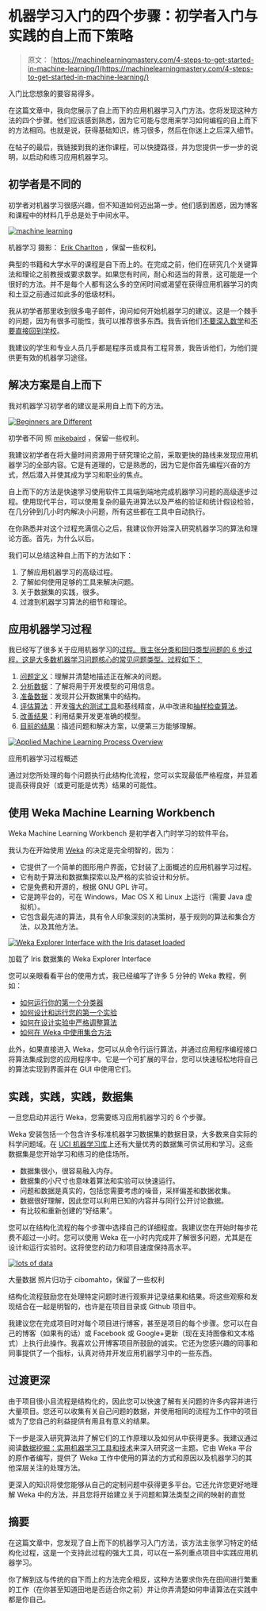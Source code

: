 # 机器学习入门的四个步骤：初学者入门与实践的自上而下策略

> 原文： [https://machinelearningmastery.com/4-steps-to-get-started-in-machine-learning/](https://machinelearningmastery.com/4-steps-to-get-started-in-machine-learning/)

入门比您想象的要容易得多。

在这篇文章中，我向您展示了自上而下的应用机器学习入门方法。您将发现这种方法的四个步骤。他们应该感到熟悉，因为它可能与您用来学习如何编程的自上而下的方法相同。也就是说，获得基础知识，练习很多，然后在你迷上之后深入细节。

在帖子的最后，我链接到我的迷你课程，可以快捷路径，并为您提供一步一步的说明，以启动和练习应用机器学习。

## 初学者是不同的

初学者对机器学习很感兴趣，但不知道如何迈出第一步。他们感到困惑，因为博客和课程中的材料几乎总是处于中间水平。

[![machine learning](img/3bf77b3b9d862a837816cbcc76316d08.jpg)](https://3qeqpr26caki16dnhd19sv6by6v-wpengine.netdna-ssl.com/wp-content/uploads/2014/03/machine-learning.jpg)

机器学习
摄影： [Erik Charlton](http://www.flickr.com/photos/erikcharlton/2955613283/sizes/l/) ，保留一些权利。

典型的书籍和大学水平的课程是自下而上的。在完成之前，他们在研究几个关键算法和理论之前教授或要求数学。如果您有时间，耐心和适当的背景，这可能是一个很好的方法。并不是每个人都有这么多的空闲时间或渴望在获得应用机器学习的肉和土豆之前通过如此多的低级材料。

我从初学者那里收到很多电子邮件，询问如何开始机器学习的建议。这是一个棘手的问题，因为有很多可能性，我可以推荐很多东西。我告诉他们[不要深入数学](http://machinelearningmastery.com/what-if-im-not-good-at-mathematics/ "What if I’m Not Good at Mathematics")和[不要直接回到学校](http://machinelearningmastery.com/what-if-i-dont-have-a-degree/ "What if I Don’t Have a Degree")。

我建议的学生和专业人员几乎都是程序员或具有工程背景，我告诉他们，为他们提供更有效的机器学习途径。

## 解决方案是自上而下

我对机器学习初学者的建议是采用自上而下的方法。

[![Beginners are Different](img/54e47ebf8f5502522f6cef78112e1748.jpg)](https://3qeqpr26caki16dnhd19sv6by6v-wpengine.netdna-ssl.com/wp-content/uploads/2014/03/beginners-are-different.jpg)

初学者不同
照 [mikebaird](http://www.flickr.com/photos/mikebaird/2128093018/sizes/l/) ，保留一些权利。

我建议初学者在将大量时间资源用于研究理论之前，采取更快的路线来发现应用机器学习的全部内容。它是有道理的，它是熟悉的，因为它是你首先编程兴奋的方式，然后潜入并使其成为学习和职业的焦点。

自上而下的方法是快速学习使用软件工具端到端地完成机器学习问题的高级逐步过程。使用现代平台，可以使用复杂的最先进算法以及严格的验证和统计假设检验，在几分钟到几小时内解决小问题，所有这些都在工具中自动执行。

在你熟悉并对这个过程充满信心之后，我建议你开始深入研究机器学习的算法和理论方面。首先，为什么以后。

我们可以总结这种自上而下的方法如下：

1.  了解应用机器学习的高级过程。
2.  了解如何使用足够的工具来解决问题。
3.  关于数据集的实践，很多。
4.  过渡到机器学习算法的细节和理论。

## 应用机器学习过程

我已经写了很多关于应用机器学习的[过程。我主张分类和回归类型问题的 6 步过程，这是大多数机器学习问题核心的常见问题类型。过程如下：](http://machinelearningmastery.com/process-for-working-through-machine-learning-problems/ "5-Part Process for working through Machine Learning Problems")

1.  [问题定义](http://machinelearningmastery.com/how-to-define-your-machine-learning-problem/ "How to Define Your Machine Learning Problem")：理解并清楚地描述正在解决的问题。
2.  [分析数据](http://machinelearningmastery.com/quick-and-dirty-data-analysis-for-your-machine-learning-problem/ "Quick and Dirty Data Analysis for your Machine Learning Problem")：了解将用于开发模型的可用信息。
3.  [准备数据](http://machinelearningmastery.com/how-to-prepare-data-for-machine-learning/ "How to Prepare Data For Machine Learning")：发现并公开数据集中的结构。
4.  [评估算法](http://machinelearningmastery.com/how-to-evaluate-machine-learning-algorithms/ "How to Evaluate Machine Learning Algorithms")：开发[强大的测试工具](http://machinelearningmastery.com/how-to-choose-the-right-test-options-when-evaluating-machine-learning-algorithms/ "How To Choose The Right Test Options When Evaluating Machine Learning Algorithms")和基线精度，从中改进和[抽样检查算法](http://machinelearningmastery.com/why-you-should-be-spot-checking-algorithms-on-your-machine-learning-problems/ "Why you should be Spot-Checking Algorithms on your Machine Learning Problems")。
5.  [改善结果](http://machinelearningmastery.com/how-to-improve-machine-learning-results/ "How to Improve Machine Learning Results")：利用结果开发更准确的模型。
6.  [目前的结果](http://machinelearningmastery.com/how-to-use-machine-learning-results/ "How to Use Machine Learning Results")：描述问题和解决方案，以便第三方能够理解。

[![Applied Machine Learning Process Overview](img/5e14bc0926788f2faea70d51751bc335.jpg)](https://3qeqpr26caki16dnhd19sv6by6v-wpengine.netdna-ssl.com/wp-content/uploads/2014/03/Process-Overview.png)

应用机器学习过程概述

通过对您所处理的每个问题执行此结构化流程，您可以实现最低严格程度，并显着提高获得良好（或更可能是优秀）结果的可能性。

## 使用 Weka Machine Learning Workbench

Weka Machine Learning Workbench 是初学者入门时学习的软件平台。

我认为在开始使用 [Weka](http://machinelearningmastery.com/what-is-the-weka-machine-learning-workbench/ "What is the Weka Machine Learning Workbench") 的决定是完全明智的，因为：

*   它提供了一个简单的图形用户界面，它封装了上面概述的应用机器学习过程。
*   它有助于算法和数据集探索以及严格的实验设计和分析。
*   它是免费和开源的，根据 GNU GPL 许可。
*   它是跨平台的，可在 Windows，Mac OS X 和 Linux 上运行（需要 Java 虚拟机）。
*   它包含最先进的算法，具有令人印象深刻的决策树，基于规则的算法和集合方法，以及其他方法。

[![Weka Explorer Interface with the Iris dataset loaded](img/ba8bd77b7cafc1ce4aaec936e068a9fb.jpg)](https://3qeqpr26caki16dnhd19sv6by6v-wpengine.netdna-ssl.com/wp-content/uploads/2014/02/weka-explorer.png)

加载了 Iris 数据集的 Weka Explorer Interface

您可以亲眼看看平台的使用方式，我已经编写了许多 5 分钟的 Weka 教程，例如：

*   [如何运行你的第一个分类器](http://machinelearningmastery.com/how-to-run-your-first-classifier-in-weka/ "How to Run Your First Classifier in Weka")
*   [如何设计和运行您的第一个实验](http://machinelearningmastery.com/design-and-run-your-first-experiment-in-weka/ "Design and Run your First Experiment in Weka")
*   [如何在设计实验中严格调整算法](http://machinelearningmastery.com/how-to-tune-a-machine-learning-algorithm-in-weka/ "How to Tune a Machine Learning Algorithm in Weka")
*   [如何在 Weka 中使用集合方法](http://machinelearningmastery.com/improve-machine-learning-results-with-boosting-bagging-and-blending-ensemble-methods-in-weka/ "Improve Machine Learning Results with Boosting, Bagging and Blending Ensemble Methods in Weka")

此外，如果直接进入 Weka，您可以从命令行运行算法，并通过应用程序编程接口将算法集成到您的应用程序中。它是一个可扩展的平台，您可以快速轻松地将自己的算法实现到界面并在 GUI 中使用它们。

## 实践，实践，实践，数据集

一旦您启动并运行 Weka，您需要练习应用机器学习的 6 个步骤。

Weka 安装包括一个包含许多标准机器学习数据集的数据目录，大多数来自实际的科学问题域。在 [UCI 机器学习库](http://archive.ics.uci.edu/ml/)上还有大量优秀的数据集可供试用和学习。这些数据集是您开始学习和练习的绝佳场所。

*   数据集很小，很容易融入内存。
*   数据集的小尺寸也意味着算法和实验可以快速运行。
*   问题和数据是真实的，包括您需要考虑的噪音，采样偏差和数据收集。
*   数据很好理解，因此您可以利用已知的内容并与同行公开讨论数据。
*   有比较和重新创建的“好结果”。

您可以在结构化流程的每个步骤中选择自己的详细程度。我建议您在开始时每步花费不超过一小时。您可以使用 Weka 在一小时内完成并了解很多问题，尤其是在设计和运行实验时。这将使您的动力和项目速度保持高水平。

[![lots of data](img/9132dd8277417f6751a581f7633c45cc.jpg)](https://3qeqpr26caki16dnhd19sv6by6v-wpengine.netdna-ssl.com/wp-content/uploads/2013/12/lots-of-data.jpg)

大量数据
照片归功于 cibomahto，保留了一些权利

结构化流程鼓励您在处理特定问题时进行观察并记录结果和结果。将这些观察和发现结合在一起是明智的，也许是在项目目录或 Github 项目中。

我建议您在完成项目时对每个项目进行博客，甚至是项目的每个步骤。您可以在自己的博客（如果有的话）或 Facebook 或 Google+更新（现在支持图像和文本格式）上执行此操作。我喜欢公开博客项目所鼓励的诚实。它还为您感兴趣的同事和同事提供了一个指标，认真对待并开发应用机器学习中的一些东西。

## 过渡更深

由于项目很小且流程是结构化的，因此您可以快速了解有关问题的许多内容并进行大量项目。您还可以收集有关自己问题的数据，并使用相同的流程为工作中的项目或为了您自己的利益提供有用且有意义的结果。

下一步是深入研究算法并了解它们的工作原理以及如何从中获得更多。我建议通过阅读[数据挖掘：实用机器学习工具和技术](http://www.amazon.com/dp/0123748569?tag=inspiredalgor-20)来深入研究这一主题。它由 Weka 平台的原作者编写，提供了 Weka 工作中使用的算法的方式和原因以及机器学习的其他深层关注的处理方法。

更深入的知识将使您能够从自己的定制问题中获得更多平台。它还允许您更好地理解 Weka 中的方法，并且您将开始建立关于问题和算法类型之间的映射的直觉

## 摘要

在这篇文章中，您发现了自上而下的机器学习入门方法，该方法主张学习特定的结构化过程，这是一个支持此过程的强大工具，可以在一系列重点项目中实践应用机器学习。

你了解到这与传统的自下而上的方法完全相反，这种方法要求你先在田间进行繁重的工作（在你甚至知道田地是否适合你之前）并让你弄清楚如何申请算法在实践中都是你自己。